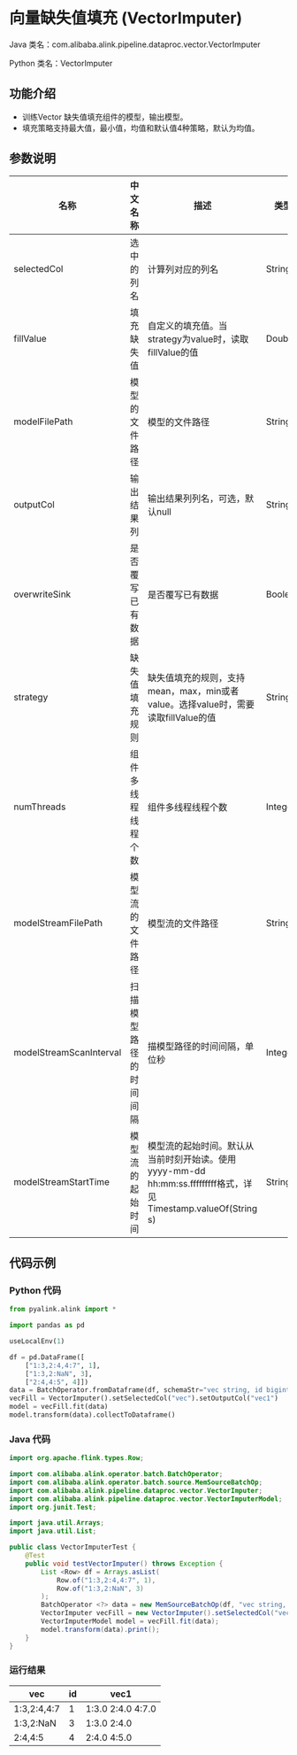 # 向量缺失值填充 (VectorImputer)
Java 类名：com.alibaba.alink.pipeline.dataproc.vector.VectorImputer

Python 类名：VectorImputer


## 功能介绍
- 训练Vector 缺失值填充组件的模型，输出模型。
- 填充策略支持最大值，最小值，均值和默认值4种策略，默认为均值。

## 参数说明
| 名称 | 中文名称 | 描述 | 类型 | 是否必须？ | 取值范围 | 默认值 |
| --- | --- | --- | --- | --- | --- | --- |
| selectedCol | 选中的列名 | 计算列对应的列名 | String | ✓ |  |  |
| fillValue | 填充缺失值 | 自定义的填充值。当strategy为value时，读取fillValue的值 | Double |  |  | null |
| modelFilePath | 模型的文件路径 | 模型的文件路径 | String |  |  | null |
| outputCol | 输出结果列 | 输出结果列列名，可选，默认null | String |  |  | null |
| overwriteSink | 是否覆写已有数据 | 是否覆写已有数据 | Boolean |  |  | false |
| strategy | 缺失值填充规则 | 缺失值填充的规则，支持mean，max，min或者value。选择value时，需要读取fillValue的值 | String |  | "MEAN", "MIN", "MAX", "VALUE" | "MEAN" |
| numThreads | 组件多线程线程个数 | 组件多线程线程个数 | Integer |  |  | 1 |
| modelStreamFilePath | 模型流的文件路径 | 模型流的文件路径 | String |  |  | null |
| modelStreamScanInterval | 扫描模型路径的时间间隔 | 描模型路径的时间间隔，单位秒 | Integer |  |  | 10 |
| modelStreamStartTime | 模型流的起始时间 | 模型流的起始时间。默认从当前时刻开始读。使用yyyy-mm-dd hh:mm:ss.fffffffff格式，详见Timestamp.valueOf(String s) | String |  |  | null |


## 代码示例
### Python 代码
```python
from pyalink.alink import *

import pandas as pd

useLocalEnv(1)

df = pd.DataFrame([
    ["1:3,2:4,4:7", 1],
    ["1:3,2:NaN", 3],
    ["2:4,4:5", 4]])
data = BatchOperator.fromDataframe(df, schemaStr="vec string, id bigint")
vecFill = VectorImputer().setSelectedCol("vec").setOutputCol("vec1")
model = vecFill.fit(data)
model.transform(data).collectToDataframe()
```
### Java 代码
```java
import org.apache.flink.types.Row;

import com.alibaba.alink.operator.batch.BatchOperator;
import com.alibaba.alink.operator.batch.source.MemSourceBatchOp;
import com.alibaba.alink.pipeline.dataproc.vector.VectorImputer;
import com.alibaba.alink.pipeline.dataproc.vector.VectorImputerModel;
import org.junit.Test;

import java.util.Arrays;
import java.util.List;

public class VectorImputerTest {
	@Test
	public void testVectorImputer() throws Exception {
		List <Row> df = Arrays.asList(
			Row.of("1:3,2:4,4:7", 1),
			Row.of("1:3,2:NaN", 3)
		);
		BatchOperator <?> data = new MemSourceBatchOp(df, "vec string, id int");
		VectorImputer vecFill = new VectorImputer().setSelectedCol("vec").setOutputCol("vec1");
		VectorImputerModel model = vecFill.fit(data);
		model.transform(data).print();
	}
}
```
### 运行结果


| vec         | id   | vec1              |
| ----------- | ---- | ----------------- |
| 1:3,2:4,4:7 | 1    | 1:3.0 2:4.0 4:7.0 |
| 1:3,2:NaN   | 3    | 1:3.0 2:4.0       |
| 2:4,4:5     | 4    | 2:4.0 4:5.0       |
